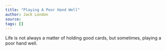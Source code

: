 ```yaml
---
title: "Playing A Poor Hand Well"
author: Jack London
source:
tags: []
---
```


Life is not always a matter of holding good cards, but sometimes, playing a poor hand well.
